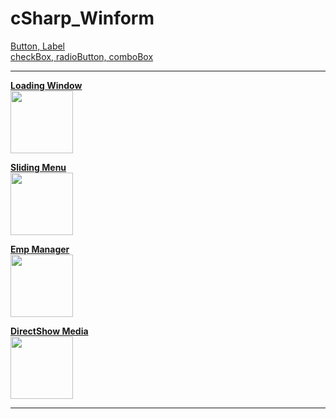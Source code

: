 # **cSharp_Winform**

  [Button, Label](Button_Label)<br>
  [checkBox, radioButton, comboBox](checkBox_radioButton_comboBox)<br>

---
  
  [**Loading Window**](LoadingWindow)<br>
  <img src="https://user-images.githubusercontent.com/114325862/223126754-5667cd23-45a7-4796-bec2-a83d36880f60.png" width="100" height="100">

  [**Sliding Menu**](SlidingMenu)<br>
  <img src="https://user-images.githubusercontent.com/114325862/223128891-90bebe28-50a5-4474-b56e-376e75afcf1a.png" width="100" height="100">
  
  [**Emp Manager**](EmpManager)<br>
  <img src="https://user-images.githubusercontent.com/114325862/223129190-69b18fa0-7bb0-4498-8db3-bba13a4a85a5.png" width="100" height="100">
  
  [**DirectShow Media**](DirectShow_Media)<br>
  <img src="https://user-images.githubusercontent.com/114325862/223126000-93685d06-8ce4-4346-a558-54a7702b630d.png" width="100" height="100">

---


